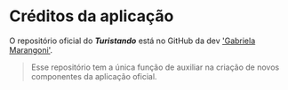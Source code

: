 # Créditos da aplicação
O repositório oficial do ***Turistando*** está no GitHub da dev ['Gabriela Marangoni'](https://github.com/GabrielaMarangoni).
> Esse repositório tem a única função de auxiliar na criação de novos componentes da aplicação oficial.